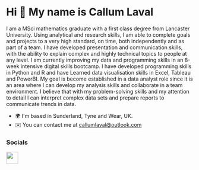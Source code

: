 Hi 👋 My name is Callum Laval
=============================

I am a MSci mathematics graduate with a first class degree from Lancaster University. Using analytical and research skills, I am able to complete goals and projects to a very high standard, on time, both independently and as part of a team. I have developed presentation and communication skills, with the ability to explain complex and highly technical topics to people at any level. I am currently improving my data and programming skills in an 8-week intensive digital skills bootcamp. I have developed programming skills in Python and R and have Learned data visualisation skills in Excel, Tableau and PowerBI. My goal is become established in a data analyst role since it is an area where I can develop my analysis skills and collaborate in a team environment. I believe that with my problem-solving skills and my attention to detail I can interpret complex data sets and prepare reports to communicate trends in data.

* 🌍  I'm based in Sunderland, Tyne and Wear, UK.
* ✉️  You can contact me at [callumlaval@outlook.com](mailto:callumlaval@outlook.com)


### Socials

<p align="left"> <a href="https://www.github.com/Callum-Laval" target="_blank" rel="noreferrer"> <picture> <source media="(prefers-color-scheme: dark)" srcset="https://raw.githubusercontent.com/danielcranney/readme-generator/main/public/icons/socials/github-dark.svg" /> <source media="(prefers-color-scheme: light)" srcset="https://raw.githubusercontent.com/danielcranney/readme-generator/main/public/icons/socials/github.svg" /> <img src="https://raw.githubusercontent.com/danielcranney/readme-generator/main/public/icons/socials/github.svg" width="32" height="32" /> </picture> </a></p>
